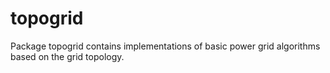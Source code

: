 # topogrid
Package topogrid contains implementations of basic power grid algorithms based on the grid topology.
